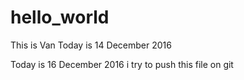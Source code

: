 # hello_world
This is Van
Today is 14 December 2016

Today is 16 December 2016
i try to push this file on git

